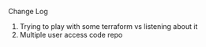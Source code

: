 Change Log

1. Trying to play with some terraform vs listening about it
2. Multiple user access code repo
